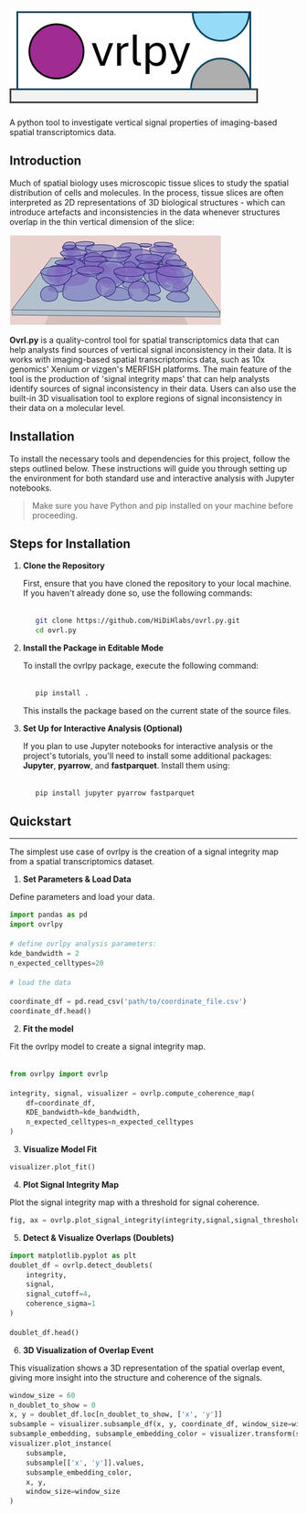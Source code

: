 
<!-- include image 'documentation/resources/ovrlpy-logo.png -->
![ovrlpy logo](docs/resources/ovrlpy-logo.png)

A python tool to investigate vertical signal properties of imaging-based spatial transcriptomics data.

## Introduction

Much of spatial biology uses microscopic tissue slices to study the spatial distribution of cells and molecules. In the process, tissue slices are often interpreted as 2D representations of 3D biological structures - which can introduce artefacts and inconsistencies in the data whenever structures overlap in the thin vertical dimension of the slice:

![3D slice visualization](docs/resources/cell_overlap_visualization.jpg)



**Ovrl.py** is a quality-control tool for spatial transcriptomics data that can help analysts find sources of vertical signal inconsistency in their data.
It is works with imaging-based spatial transcriptomics data, such as 10x genomics' Xenium or vizgen's MERFISH platforms.
The main feature of the tool is the production of 'signal integrity maps' that can help analysts identify sources of signal inconsistency in their data.
Users can also use the built-in 3D visualisation tool to explore regions of signal inconsistency in their data on a molecular level.

## Installation

To install the necessary tools and dependencies for this project, follow the steps outlined below. These instructions will guide you through setting up the environment for both standard use and interactive analysis with Jupyter notebooks.


> Make sure you have Python and pip installed on your machine before proceeding.

Steps for Installation
-----------------------

1. **Clone the Repository**

   First, ensure that you have cloned the repository to your local machine. If you haven't already done so, use the following commands:

   ````bash

      git clone https://github.com/HiDiHlabs/ovrl.py.git
      cd ovrl.py

    ````

2. **Install the Package in Editable Mode**

   To install the ovrlpy package, execute the following command:

   ````bash

      pip install .
    ````
   This installs the package based on the current state of the source files.

3. **Set Up for Interactive Analysis (Optional)**

   If you plan to use Jupyter notebooks for interactive analysis or the project's tutorials, you'll need to install some additional packages: **Jupyter**, **pyarrow**, and **fastparquet**. Install them using:

   ````bash

      pip install jupyter pyarrow fastparquet

    ````


## Quickstart
-----------------------
The simplest use case of ovrlpy is the creation of a signal integrity map from a spatial transcriptomics dataset.

1. **Set Parameters & Load Data**

Define parameters and load your data.

```python
import pandas as pd
import ovrlpy

# define ovrlpy analysis parameters:
kde_bandwidth = 2
n_expected_celltypes=20

# load the data

coordinate_df = pd.read_csv('path/to/coordinate_file.csv')
coordinate_df.head()
```

2. **Fit the model** 

Fit the ovrlpy model to create a signal integrity map.

```python

from ovrlpy import ovrlp

integrity, signal, visualizer = ovrlp.compute_coherence_map(
    df=coordinate_df,
    KDE_bandwidth=kde_bandwidth,
    n_expected_celltypes=n_expected_celltypes
)
```

3. **Visualize Model Fit**

```python
visualizer.plot_fit()
```

4. **Plot Signal Integrity Map**

Plot the signal integrity map with a threshold for signal coherence.

```python
fig, ax = ovrlp.plot_signal_integrity(integrity,signal,signal_threshold=4.0)
```

5. **Detect & Visualize Overlaps (Doublets)**

```python
import matplotlib.pyplot as plt
doublet_df = ovrlp.detect_doublets(
    integrity, 
    signal, 
    signal_cutoff=4,
    coherence_sigma=1
)

doublet_df.head()
```

6. **3D Visualization of Overlap Event**

This visualization shows a 3D representation of the spatial overlap event, giving more insight into the structure and coherence of the signals.

```python
window_size = 60
n_doublet_to_show = 0
x, y = doublet_df.loc[n_doublet_to_show, ['x', 'y']]
subsample = visualizer.subsample_df(x, y, coordinate_df, window_size=window_size)
subsample_embedding, subsample_embedding_color = visualizer.transform(subsample)
visualizer.plot_instance(
    subsample,
    subsample[['x', 'y']].values,
    subsample_embedding_color,
    x, y,
    window_size=window_size
)

```
